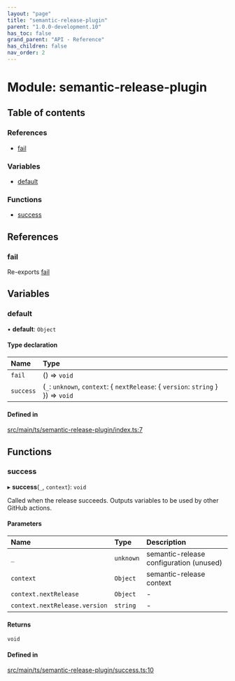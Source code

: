 ```yaml
---
layout: "page"
title: "semantic-release-plugin"
parent: "1.0.0-development.10"
has_toc: false
grand_parent: "API - Reference"
has_children: false
nav_order: 2
---
```


# Module: semantic-release-plugin

## Table of contents

### References

- [fail](../wiki/semantic-release-plugin#fail)

### Variables

- [default](../wiki/semantic-release-plugin#default)

### Functions

- [success](../wiki/semantic-release-plugin#success)

## References

### fail

Re-exports [fail](../wiki/semantic-release-plugin.fail#fail)

## Variables

### default

• **default**: `Object`

#### Type declaration

| Name | Type |
| :------ | :------ |
| `fail` | () => `void` |
| `success` | (`_`: `unknown`, `context`: { `nextRelease`: { `version`: `string`  }  }) => `void` |

#### Defined in

[src/main/ts/semantic-release-plugin/index.ts:7](https://github.com/ikari-engine/plugouts/blob/5deff94/src/main/ts/semantic-release-plugin/index.ts#L7)

## Functions

### success

▸ **success**(`_`, `context`): `void`

Called when the release succeeds.
Outputs variables to be used by other GitHub actions.

#### Parameters

| Name | Type | Description |
| :------ | :------ | :------ |
| `_` | `unknown` | semantic-release configuration (unused) |
| `context` | `Object` | semantic-release context |
| `context.nextRelease` | `Object` | - |
| `context.nextRelease.version` | `string` | - |

#### Returns

`void`

#### Defined in

[src/main/ts/semantic-release-plugin/success.ts:10](https://github.com/ikari-engine/plugouts/blob/5deff94/src/main/ts/semantic-release-plugin/success.ts#L10)
